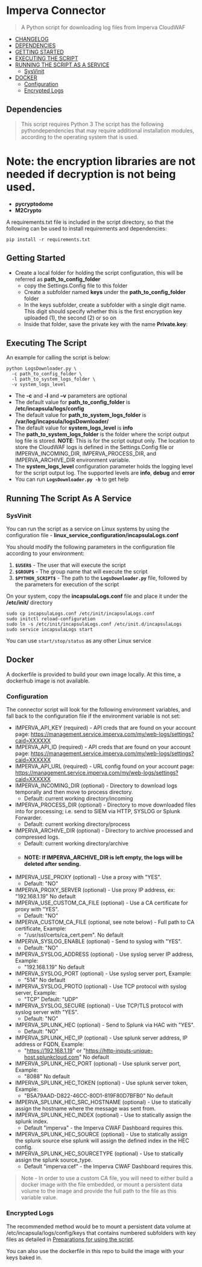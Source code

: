 # Imperva Connector

> A Python script for downloading log files from Imperva CloudWAF

- [CHANGELOG](https://github.com/imperva/incapsula-logs-downloader/blob/master/CHANGELOG.md)  
- [DEPENDENCIES](#dependencies)
- [GETTING STARTED](#getting-started)  
- [EXECUTING THE SCRIPT](#executing-the-script)
- [RUNNING THE SCRIPT AS A SERVICE](#running-the-script-as-a-service)
	- [SysVinit](#sysvinit)
- [DOCKER](#docker)  
	- [Configuration](#configuration)  
	- [Encrypted Logs](#encrypted-logs)

## Dependencies

> This script requires Python 3
The script has the following pythondependencies that may require additional installation modules, according to the operating system that is used.
# Note: the encryption libraries are not needed if decryption is not being used.

- **pycryptodome**
- **M2Crypto**

A requirements.txt file is included in the script directory, so that the following can be used to install requirements and dependencies:

```
pip install -r requirements.txt
```

## Getting Started

- Create a local folder for holding the script configuration, this will be referred as **path_to_config_folder**
	- copy the Settings.Config file to this folder
	- Create a subfolder named **keys** under the **path_to_config_folder** folder 
	- In the keys subfolder, create a subfolder with a single digit name. This digit should specify whether this is the first encryption key uploaded (1), the second (2) or so on
	- Inside that folder, save the private key with the name **Private.key**:

## Executing The Script

An example for calling the script is below:

```
python LogsDownloader.py \
  -c path_to_config_folder \
  -l path_to_system_logs_folder \
  -v system_logs_level
```

- The **-c** and **-l** and **–v** parameters are optional
- The default value for **path_to_config_folder** is **/etc/incapsula/logs/config**
- The default value for **path_to_system_logs_folder** is **/var/log/incapsula/logsDownloader/**
- The default value for **system_logs_level** is **info**
- The **path_to_system_logs_folder** is the folder where the script output log file is stored. **NOTE**: This is for the script output only. The location to store the CloudWAF logs is defined in the Settings.Config file or IMPERVA_INCOMING_DIR, IMPERVA_PROCESS_DIR, and IMPERVA_ARCHIVE_DIR environment variable.
- The **system_logs_level** configuration parameter holds the logging level for the script output log. The supported levels are **info**, **debug** and **error**
- You can run **`LogsDownloader.py -h`** to get help

## Running The Script As A Service

### SysVinit
You can run the script as a service on Linux systems by using the configuration file - **linux_service_configuration/incapsulaLogs.conf**

You should modify the following parameters in the configuration file according to your environment:
1. **`$USER$`** - The user that will execute the script
2. **`$GROUP$`** - The group name that will execute the script
3. **`$PYTHON_SCRIPT$`** - The path to the **`LogsDownloader.py`** file, followed by the parameters for execution of the script

On your system, copy the **incapsulaLogs.conf** file and place it under the **/etc/init/** directory
```
sudo cp incapsulaLogs.conf /etc/init/incapsulaLogs.conf
sudo initctl reload-configuration
sudo ln -s /etc/init/incapsulaLogs.conf /etc/init.d/incapsulaLogs
sudo service incapsulaLogs start
```

You can use `start/stop/status` as any other Linux service

## Docker

A dockerfile is provided to build your own image locally. At this time, a dockerhub image is not available.

### Configuration

The connector script will look for the following environment variables, and fall back to the configuration file if the environment variable is not set:

* IMPERVA_API_KEY (required) - API creds that are found on your account page: https://management.service.imperva.com/my/web-logs/settings?caid=XXXXXX  
* IMPERVA_API_ID (required) - API creds that are found on your account page: https://management.service.imperva.com/my/web-logs/settings?caid=XXXXXX
* IMPERVA_API_URL (required) - URL config found on your account page: https://management.service.imperva.com/my/web-logs/settings?caid=XXXXXX
* IMPERVA_INCOMING_DIR (optional) - Directory to download logs temporally and then move to process directory. 
  * Default: current working directory/incoming
* IMPERVA_PROCESS_DIR (optional) - Directory to move downloaded files into for processing; i.e. send to SIEM via HTTP, SYSLOG or Splunk Forwarder.
  * Default: current working directory/process
* IMPERVA_ARCHIVE_DIR (optional) - Directory to archive processed and compressed logs. 
  * Default: current working directory/archive
  * #### NOTE: If IMPERVA_ARCHIVE_DIR is left empty, the logs will be deleted after sending.
* IMPERVA_USE_PROXY (optional) - Use a proxy with "YES". 
  * Default: "NO"
* IMPERVA_PROXY_SERVER (optional) - Use proxy IP address, ex: "192.168.1.19" No default
* IMPERVA_USE_CUSTOM_CA_FILE (optional) - Use a CA certificate for proxy with "YES". 
  * Default: "NO"
* IMPERVA_CUSTOM_CA_FILE (optional, see note below) - Full path to CA certificate, Example: 
  * "/usr/ssl/certs/ca_cert.pem". No default
* IMPERVA_SYSLOG_ENABLE (optional) - Send to syslog with "YES". 
  * Default: "NO"
* IMPERVA_SYSLOG_ADDRESS (optional) - Use syslog server IP address, Example: 
  * "192.168.1.19" No default
* IMPERVA_SYSLOG_PORT (optional) - Use syslog server port, Example: 
  * "514" No default
* IMPERVA_SYSLOG_PROTO (optional) - Use TCP protocol with syslog server, Example: 
  * "TCP" Default: "UDP"
* IMPERVA_SYSLOG_SECURE (optional) - Use TCP/TLS protocol with syslog server with "YES". 
  * Default: "NO"
* IMPERVA_SPLUNK_HEC (optional) - Send to Splunk via HAC with "YES". 
  * Default: "NO"
* IMPERVA_SPLUNK_HEC_IP (optional) - Use splunk server address, IP address or FQDN, Example:
  * "https://192.168.1.19" or "https://http-inputs-unique-host.splunkcloud.com" No default
* IMPERVA_SPLUNK_HEC_PORT (optional) - Use splunk server port, Example: 
  * "8088" No default
* IMPERVA_SPLUNK_HEC_TOKEN (optional) - Use splunk server token, Example: 
  * "B5A79AAD-D822-46CC-80D1-819F80D7BFB0" No default
* IMPERVA_SPLUNK_HEC_SRC_HOSTNAME (optional) - Use to statically assign the hostname where the message was sent from.
* IMPERVA_SPLUNK_HEC_INDEX (optional) - Use to statically assign the splunk index. 
  * Default "imperva" - the Imperva CWAF Dashboard requires this.
* IMPERVA_SPLUNK_HEC_SOURCE (optional) - Use to statically assign the splunk source else splunk will assign the defined index in the HEC config.
* IMPERVA_SPLUNK_HEC_SOURCETYPE (optional) - Use to statically assign the splunk source_type. 
  * Default "imperva:cef" - the Imperva CWAF Dashboard requires this.

> Note - In order to use a custom CA file, you will need to either build a docker image with the file embedded, or mount a persistent data volume to the image and provide the full path to the file as this variable value.

### Encrypted Logs
	
The recommended method would be to mount a persistent data volume at /etc/incapsula/logs/config/keys that contains numbered subfolders with key files as detailed in [Preparations for using the script](#preparations-for-using-the-script).

You can also use the dockerfile in this repo to build the image with your keys baked in.